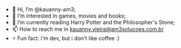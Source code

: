 - 👋 Hi, I’m @kauanny-am3;
- 👀 I’m interested in games, movies and books;
- 🌱 I’m currently reading Harry Potter and the Philosopher's Stone;
- 📫 How to reach me in kauanny.vieira@am3solucoes.com.br
- ⚡ Fun fact: i'm dev, but i don't like coffee :)

<!---
kauanny-am3/kauanny-am3 is a ✨ special ✨ repository because its `README.md` (this file) appears on your GitHub profile.
You can click the Preview link to take a look at your changes.
--->
